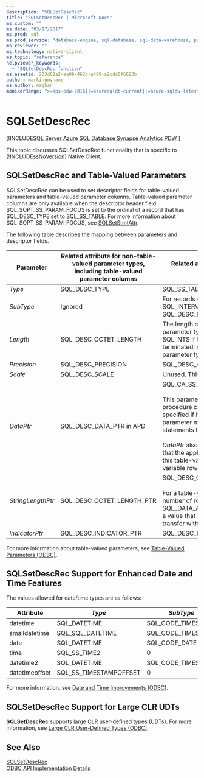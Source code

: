 ```yaml
---
description: "SQLSetDescRec"
title: "SQLSetDescRec | Microsoft Docs"
ms.custom: ""
ms.date: "03/17/2017"
ms.prod: sql
ms.prod_service: "database-engine, sql-database, sql-data-warehouse, pdw"
ms.reviewer: ""
ms.technology: native-client
ms.topic: "reference"
helpviewer_keywords: 
  - "SQLSetDescRec function"
ms.assetid: 203d02a2-aa09-462b-a489-a2cdd6f6023b
author: markingmyname
ms.author: maghan
monikerRange: ">=aps-pdw-2016||=azuresqldb-current||=azure-sqldw-latest||>=sql-server-2016||=sqlallproducts-allversions||>=sql-server-linux-2017||=azuresqldb-mi-current"
---
```

# SQLSetDescRec
[!INCLUDE[SQL Server Azure SQL Database Synapse Analytics PDW ](../../includes/applies-to-version/sql-asdb-asdbmi-asa-pdw.md)]

  This topic discusses SQLSetDescRec functionality that is specific to [!INCLUDE[ssNoVersion](../../includes/ssnoversion-md.md)] Native Client.  
  
## SQLSetDescRec and Table-Valued Parameters  
 SQLSetDescRec can be used to set descriptor fields for table-valued parameters and table-valued parameter columns. Table-valued parameter columns are only available when the descriptor header field SQL_SOPT_SS_PARAM_FOCUS is set to the ordinal of a record that has SQL_DESC_TYPE set to SQL_SS_TABLE. For more information about SQL_SOPT_SS_PARAM_FOCUS, see [SQLSetStmtAttr](../../relational-databases/native-client-odbc-api/sqlsetstmtattr.md).  
  
 The following table describes the mapping between parameters and descriptor fields.  
  
|Parameter|Related attribute for non-table-valued parameter types, including table-valued parameter columns|Related attribute for table-valued parameters|  
|---------------|--------------------------------------------------------------------------------------------------------|----------------------------------------------------|  
|*Type*|SQL_DESC_TYPE|SQL_SS_TABLE|  
|*SubType*|Ignored|For records of type SQL_DATETIME or SQL_INTERVAL, set this to SQL_DESC_DATETIME_INTERVAL_CODE.|  
|*Length*|SQL_DESC_OCTET_LENGTH|The length of the table-valued parameter type name. This can be SQL_NTS if the type name is null terminated, or zero if the table-valued parameter type name is not required.|  
|*Precision*|SQL_DESC_PRECISION|SQL_DESC_ARRAY_SIZE|  
|*Scale*|SQL_DESC_SCALE|Unused. This parameter should be zero.|  
|*DataPtr*|SQL_DESC_DATA_PTR in APD|SQL_CA_SS_TYPE_NAME<br /><br /> This parameter is optional for stored procedure calls, and NULL can be specified if it is not required. This parameter must be specified for SQL statements that are not procedure calls.<br /><br /> *DataPtr* also serves as a unique value that the application can use to identify this table-valued parameter when variable row binding is used.|  
|*StringLengthPtr*|SQL_DESC_OCTET_LENGTH_PTR|SQL_DESC_OCTET_LENGTH_PTR<br /><br /> For a table-valued parameter, this is the number of rows to transfer or SQL_DATA_AT_EXEC. This is a pointer to a value that holds the number of rows to transfer with SQLExecDirect.|  
|*IndicatorPtr*|SQL_DESC_INDICATOR_PTR|SQL_DESC_INDICATOR_PTR|  
  
 For more information about table-valued parameters, see [Table-Valued Parameters &#40;ODBC&#41;](../../relational-databases/native-client-odbc-table-valued-parameters/table-valued-parameters-odbc.md).  
  
## SQLSetDescRec Support for Enhanced Date and Time Features  
 The values allowed for date/time types are as follows:  
  
| Attribute | *Type* | *SubType* | *Length* | *Precision* | *Scale* |
| --------- | ------ | --------- | -------- | ----------- | ------- |
|datetime|SQL_DATETIME|SQL_CODE_TIMESTAMP|4|3|3|  
|smalldatetime|SQL_SQL_DATETIME|SQL_CODE_TIMESTAMP|8|0|0|  
|date|SQL_DATETIME|SQL_CODE_DATE|6|0|0|  
|time|SQL_SS_TIME2|0|10|0..7|0..7|  
|datetime2|SQL_DATETIME|SQL_CODE_TIMESTAMP|16|0..7|0..7|  
|datetimeoffset|SQL_SS_TIMESTAMPOFFSET|0|20|0..7|0..7|  
  
 For more information, see [Date and Time Improvements &#40;ODBC&#41;](../../relational-databases/native-client-odbc-date-time/date-and-time-improvements-odbc.md).  
  
## SQLSetDescRec Support for Large CLR UDTs  
 **SQLSetDescRec** supports large CLR user-defined types (UDTs). For more information, see [Large CLR User-Defined Types &#40;ODBC&#41;](../../relational-databases/native-client/odbc/large-clr-user-defined-types-odbc.md).  
  
## See Also  
 [SQLSetDescRec](https://go.microsoft.com/fwlink/?LinkId=80704)   
 [ODBC API Implementation Details](../../relational-databases/native-client-odbc-api/odbc-api-implementation-details.md)  
  
  
